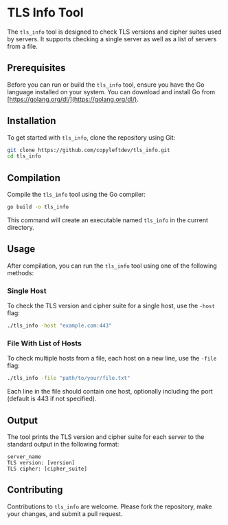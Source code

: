 # TLS Info Tool

The `tls_info` tool is designed to check TLS versions and cipher suites used by servers. It supports checking a single server as well as a list of servers from a file.

## Prerequisites

Before you can run or build the `tls_info` tool, ensure you have the Go language installed on your system. You can download and install Go from [https://golang.org/dl/](https://golang.org/dl/).

## Installation

To get started with `tls_info`, clone the repository using Git:

```bash
git clone https://github.com/copyleftdev/tls_info.git
cd tls_info
```

## Compilation

Compile the `tls_info` tool using the Go compiler:

```bash
go build -o tls_info
```

This command will create an executable named `tls_info` in the current directory.

## Usage

After compilation, you can run the `tls_info` tool using one of the following methods:

### Single Host

To check the TLS version and cipher suite for a single host, use the `-host` flag:

```bash
./tls_info -host "example.com:443"
```

### File With List of Hosts

To check multiple hosts from a file, each host on a new line, use the `-file` flag:

```bash
./tls_info -file "path/to/your/file.txt"
```

Each line in the file should contain one host, optionally including the port (default is 443 if not specified).

## Output

The tool prints the TLS version and cipher suite for each server to the standard output in the following format:

```
server_name
TLS version: [version]
TLS cipher: [cipher_suite]
```

## Contributing

Contributions to `tls_info` are welcome. Please fork the repository, make your changes, and submit a pull request.
